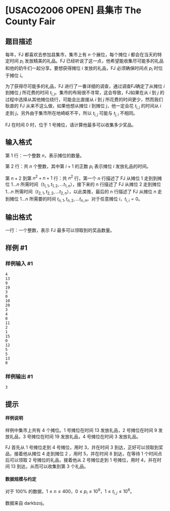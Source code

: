 # [USACO2006 OPEN] 县集市 The County Fair

## 题目描述

每年，FJ 都喜欢去参加县集市，集市上有 $n$ 个展位，每个摊位 $i$ 都会在当天的特定时间 $p_i$ 发放精美的礼品。FJ 已经听说了这一点，他希望能收集尽可能多的礼品和他的奶牛们一起分享。要想获得摊位 $i$ 发放的礼品，FJ 必须确保时间点 $p_i$ 时位于摊位 $i$。

为了获得尽可能多的礼品，FJ 进行了一番详细的调查，通过调查FJ确定了从摊位 $i$ 到摊位 $j$ 所花费的时间 $t_{i,j}$。集市的布局很不寻常，这会导致，FJ如果在从 $i$ 到 $j$ 的过程中选择从其他摊位绕行，可能会比直接从 $i$ 到 $j$ 所花费的时间更少，然而我们耿直的 FJ 从来不这么做，如果他想从摊位 $i$ 到摊位 $j$，他一定会花 $t_{i,j}$ 的时间从 $i$ 走到 $j$。另外由于集市所在地崎岖不平，所以 $t_{i,j}$ 可能与 $t_{j,i}$ 不相同。

FJ 在时间 $0$ 时，位于 $1$ 号摊位，请计算他最多可以收集多少奖品。

## 输入格式

第 $1$ 行：一个整数 $n$，表示摊位的数量。

第 $2$ 行：共 $n$ 个整数，其中第 $i+1$ 的正数 $p_i$ 表示摊位 $i$ 发放礼品的时间。

第 $n+2$ 到第 $n^2+n+1$ 行：共 $n^2$ 行，第一个 $n$ 行描述了 FJ 从摊位 $1$ 走到到摊位 $1$...$n$ 所需时间（$t_{1,1},t_{1,2}, ...t_{1,n}$），接下来的 $n$ 行描述了 FJ 从摊位 $2$ 走到摊位 $1$...$n$ 所需时间（$t_{2,1},t_{2,2}, ...t_{2,n}$），以此类推，最后的 $n$ 行描述了 FJ 从摊位 $n$ 走到摊位 $1$...$n$ 所需要的时间 $t_{n,1},t_{n,2}, ...t_{n,n}$。对于任意摊位 $i$，$t_{i,i}=0$。

## 输出格式

一行：一个整数，表示 FJ 最多可以领取到的奖品数量。

## 样例 #1

### 样例输入 #1
```
4
13
9
19
3
0
10
20
3
4
0
11
2
1
15
0
12
5
5
13
0
```

### 样例输出 #1

```
3
```

## 提示

#### 样例说明

样例中集市上共有 $4$ 个摊位。$1$ 号摊位在时间 $13$ 发放礼品，$2$ 号摊位在时间 $9$ 发放礼品，$3$ 号摊位在时间 $19$ 发放礼品，$4$ 号摊位在时间 $3$ 发放礼品。

FJ 首先从 $1$ 号摊位走到 $4$ 号摊位，用时 $3$，并在时间 $3$ 到达，正好可以领取到奖品，接着他从摊位 $4$ 走到摊位 $2$ ，用时 $5$，并在时间 $8$ 到达，在等待 $1$ 个时间点后可以领取 $2$ 号摊位的礼品，接着他从 $2$ 号摊位走到 $1$ 号摊位，用时 $4$，并在时间 $13$ 到达，从而可以收集到第 $3$ 个礼品。

#### 数据规模与约定

对于 $100\%$ 的数据，$1\le n\le 400$，$0\le p_i\le 10^9$，$1\le t_{i,j}\le 10^6$。

数据来自 darkbzoj。
